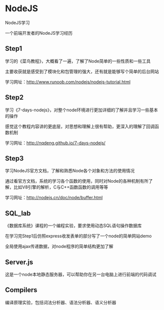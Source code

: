# NodeJS
NodeJS学习

一个前端开发者的NodeJS学习经历

## Step1
学习的《菜鸟教程》，大概看了一遍，了解了Node简单的一些性质和一些工具

主要收获就是感受到了模块化和包管理的强大，还有就是能够写个简单的后台网站

学习网址：http://www.runoob.com/nodejs/nodejs-tutorial.html

## Step2
学习《7-days-nodejs》，对整个node环境进行更加详细的了解并且学习一些基本的操作

感觉这个教程内容讲的更底层，对思想和理解上很有帮助，更深入的理解了回调函数机制

学习网址：http://nqdeng.github.io/7-days-nodejs/

## Step3
学习NodeJS官方文档，了解和熟悉Node各个对象和方法的使用情况

通过看官方文档，系统的学习各个函数的使用，同时对Node的各种机制有所了解，比如V8引擎的解析，C与C++函数函数的调用等等

学习网址：http://nodejs.cn/doc/node/buffer.html

## SQL_lab
《数据库系统》课程的一个编程实验，要求使用动态SQL语句操作数据库

在学习完Step1后仿照express收发表单的部分写了一个node的简单网站demo

全局使用ajax传递数据，对node程序的简单结构更加了解

## Server.js
这是一个node本地静态服务器，可以帮助你在另一台电脑上进行前端的代码调试

## Compilers 
编译原理实验，包括词法分析器、语法分析器、语义分析器
